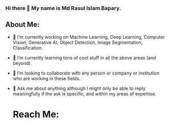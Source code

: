 ### Hi there 👋 My name is Md Rasul Islam Bapary.

## About Me:
- 🔭 I’m currently working on Machine Learning, Deep Learning, Computer Vision, Generative AI, Object Detection, Image Segmentation, Classification.
- 🌱 I’m currently learning tons of cool stuff in all the above areas (and beyond).
- 👯 I’m looking to collaborate with any person or company or institution who are working in these fields.
- 💬 Ask me about anything although I might only be able to reply meaningfully if the ask is specific, and within my areas of expertise.

  # Reach Me:
